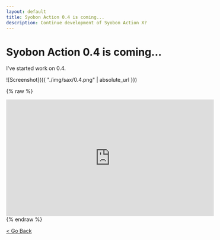 ```yaml
---
layout: default
title: Syobon Action 0.4 is coming...
description: Continue development of Syobon Action X?
---
```


# Syobon Action 0.4 is coming...

I've started work on 0.4.


![Screenshot]({{ "./img/sax/0.4.png" | absolute_url }})


{% raw %}
<iframe width="560" height="315" src="https://www.youtube.com/embed/4YyIYwB-cyI?rel=0" frameborder="0" allow="autoplay; encrypted-media" allowfullscreen></iframe>
{% endraw %}


[< Go Back](https://sergi4ua.github.io)